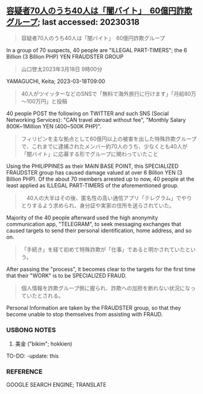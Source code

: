 ## [容疑者70人のうち40人は「闇バイト」　60億円詐欺グループ](https://www.asahi.com/articles/ASR3K6DG3R3JUTIL02S.html?iref=comtop_7_05); last accessed: 20230318

> 容疑者70人のうち40人は「闇バイト」　60億円詐欺グループ

In a group of 70 suspects, 40 people are "ILLEGAL PART-TIMERS"; the 6 Billion (3 Billion PHP) YEN FRAUDSTER GROUP


> 山口啓太2023年3月18日 9時00分

YAMAGUCHI, Keita; 2023-03-18T09:00

> 40人がツイッターなどのSNSで「無料で海外旅行に行けます」「月給80万～100万円」と投稿

40 people POST the following on TWITTER and such SNS (Social Networking Services): "CAN travel abroad without fee", "Monthly Salary 800K\~1Million YEN (400~500K PHP)".

> フィリピンを主な拠点として60億円以上の被害を出した特殊詐欺グループで、これまでに逮捕されたメンバー約70人のうち、少なくとも40人が「闇バイト」に応募する形でグループに関わっていたこと

Using the PHILIPPINES as their MAIN BASE POINT, this SPECIALIZED FRAUDSTER group has caused damage valued at over 6 Billion YEN (3 Billion PHP). Of the about 70 members arrested up to now, 40 people at the least applied as ILLEGAL PART-TIMERS of the aforementioned group.

>　40人の大半はその後、匿名性の高い通信アプリ「テレグラム」でやりとりするよう求められ、身分証や実家の住所を送らされていた。

Majority of the 40 people afterward used the high anonymity communication app, "TELEGRAM", to seek messaging exchanges that caused targets to send their personal identification, home address, and so on. 

> 「手続き」を経て初めて特殊詐欺が「仕事」であると明かされていたという。

After passing the "process", it becomes clear to the targets for the first time that their "WORK" is to be SPECIALIZED FRAUD.

> 個人情報を詐欺グループ側に握られ、詐欺への加担を断れない状況になっていたとされる。

Personal Information are taken by the FRAUDSTER group, so that they become unable to stop themselves from assisting with FRAUD.

### USBONG NOTES

1) 美金 ("bikim"; hokkien)

TO-DO: -update: this

### REFERENCE

GOOGLE SEARCH ENGINE; TRANSLATE

